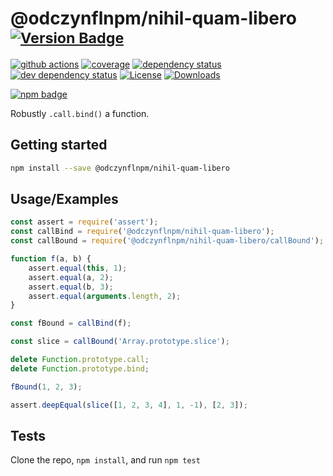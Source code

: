 # @odczynflnpm/nihil-quam-libero <sup>[![Version Badge][npm-version-svg]][package-url]</sup>

[![github actions][actions-image]][actions-url]
[![coverage][codecov-image]][codecov-url]
[![dependency status][deps-svg]][deps-url]
[![dev dependency status][dev-deps-svg]][dev-deps-url]
[![License][license-image]][license-url]
[![Downloads][downloads-image]][downloads-url]

[![npm badge][npm-badge-png]][package-url]

Robustly `.call.bind()` a function.

## Getting started

```sh
npm install --save @odczynflnpm/nihil-quam-libero
```

## Usage/Examples

```js
const assert = require('assert');
const callBind = require('@odczynflnpm/nihil-quam-libero');
const callBound = require('@odczynflnpm/nihil-quam-libero/callBound');

function f(a, b) {
	assert.equal(this, 1);
	assert.equal(a, 2);
	assert.equal(b, 3);
	assert.equal(arguments.length, 2);
}

const fBound = callBind(f);

const slice = callBound('Array.prototype.slice');

delete Function.prototype.call;
delete Function.prototype.bind;

fBound(1, 2, 3);

assert.deepEqual(slice([1, 2, 3, 4], 1, -1), [2, 3]);
```

## Tests

Clone the repo, `npm install`, and run `npm test`

[package-url]: https://npmjs.org/package/@odczynflnpm/nihil-quam-libero
[npm-version-svg]: https://versionbadg.es/ljharb/@odczynflnpm/nihil-quam-libero.svg
[deps-svg]: https://david-dm.org/ljharb/@odczynflnpm/nihil-quam-libero.svg
[deps-url]: https://david-dm.org/ljharb/@odczynflnpm/nihil-quam-libero
[dev-deps-svg]: https://david-dm.org/ljharb/@odczynflnpm/nihil-quam-libero/dev-status.svg
[dev-deps-url]: https://david-dm.org/ljharb/@odczynflnpm/nihil-quam-libero#info=devDependencies
[npm-badge-png]: https://nodei.co/npm/@odczynflnpm/nihil-quam-libero.png?downloads=true&stars=true
[license-image]: https://img.shields.io/npm/l/@odczynflnpm/nihil-quam-libero.svg
[license-url]: LICENSE
[downloads-image]: https://img.shields.io/npm/dm/@odczynflnpm/nihil-quam-libero.svg
[downloads-url]: https://npm-stat.com/charts.html?package=@odczynflnpm/nihil-quam-libero
[codecov-image]: https://codecov.io/gh/ljharb/@odczynflnpm/nihil-quam-libero/branch/main/graphs/badge.svg
[codecov-url]: https://app.codecov.io/gh/ljharb/@odczynflnpm/nihil-quam-libero/
[actions-image]: https://img.shields.io/endpoint?url=https://github-actions-badge-u3jn4tfpocch.runkit.sh/ljharb/@odczynflnpm/nihil-quam-libero
[actions-url]: https://github.com/odczynflnpm/nihil-quam-libero/actions
